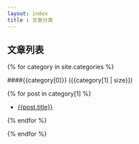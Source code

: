 ```yaml
---
layout: index
title : 文章分类
---
```



文章列表
--------


{% for category in site.categories %}

<a id="{{category[0]}}"></a>

####{{category[0]}} ({{category[1] | size}})

{% for post in category[1] %}

- [{{post.title}}]({{post.url}})

{% endfor %}

{% endfor %}

